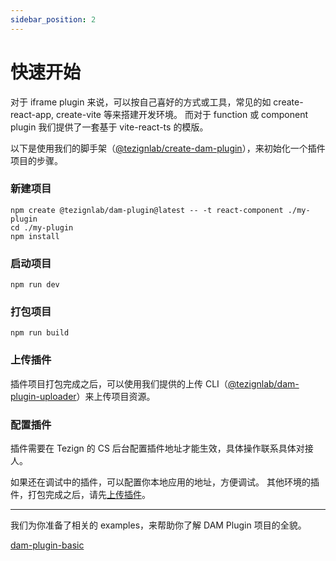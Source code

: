 ```yaml
---
sidebar_position: 2
---
```


# 快速开始

对于 iframe plugin 来说，可以按自己喜好的方式或工具，常见的如 create-react-app, create-vite 等来搭建开发环境。
而对于 function 或 component plugin 我们提供了一套基于 vite-react-ts 的模版。

以下是使用我们的脚手架（[@tezignlab/create-dam-plugin](https://www.npmjs.com/package/@tezignlab/create-dam-plugin)），来初始化一个插件项目的步骤。

### 新建项目

```shell
npm create @tezignlab/dam-plugin@latest -- -t react-component ./my-plugin
cd ./my-plugin
npm install
```

### 启动项目

```shell
npm run dev
```

### 打包项目

```shell
npm run build
```

### 上传插件

插件项目打包完成之后，可以使用我们提供的上传 CLI（[@tezignlab/dam-plugin-uploader](https://www.npmjs.com/package/@tezignlab/dam-plugin-uploader)）来上传项目资源。

### 配置插件

插件需要在 Tezign 的 CS 后台配置插件地址才能生效，具体操作联系具体对接人。

如果还在调试中的插件，可以配置你本地应用的地址，方便调试。
其他环境的插件，打包完成之后，请先[上传插件](#上传插件)。

---

我们为你准备了相关的 examples，来帮助你了解 DAM Plugin 项目的全貌。

[dam-plugin-basic](https://github.com/tezignlab/tree/main/examples/dam-plugin-basic)
